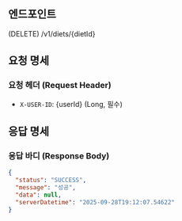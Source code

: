## 엔드포인트
(DELETE) /v1/diets/{dietId}

## 요청 명세
### 요청 헤더 (Request Header)
- `X-USER-ID`: {userId} (Long, 필수)

## 응답 명세

### 응답 바디 (Response Body)
```json
{
  "status": "SUCCESS",
  "message": "성공",
  "data": null,
  "serverDatetime": "2025-09-28T19:12:07.54622"
}
```